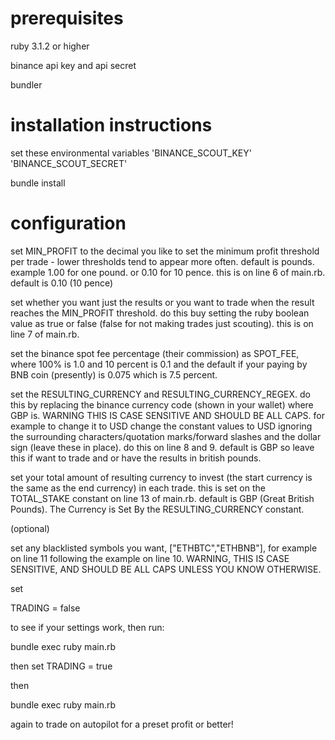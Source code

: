 # prerequisites

ruby 3.1.2 or higher

binance api key and api secret

bundler

# installation instructions

set these environmental variables
'BINANCE_SCOUT_KEY'
'BINANCE_SCOUT_SECRET'

bundle install

# configuration

set MIN_PROFIT to the decimal you like to set the minimum profit threshold per trade - lower thresholds tend to appear more often. default is pounds. example 1.00 for one pound. or 0.10 for 10 pence. this is on line 6 of main.rb. default is 0.10 (10 pence)

set whether you want just the results or you want to trade when the result reaches the MIN_PROFIT threshold. do this buy setting the ruby boolean value as true or false (false for not making trades just scouting). this is on line 7 of main.rb. 

set the binance spot fee percentage (their commission) as SPOT_FEE, where 100% is 1.0 and 10 percent is 0.1 and the default if your paying by BNB coin (presently) is 0.075 which is 7.5 percent.

set the RESULTING_CURRENCY and RESULTING_CURRENCY_REGEX. do this by replacing the binance currency code (shown in your wallet) where GBP is. WARNING THIS IS CASE SENSITIVE AND SHOULD BE ALL CAPS. for example to change it to USD change the constant values to USD ignoring the surrounding characters/quotation marks/forward slashes and the dollar sign (leave these in place). do this on line 8 and 9. default is GBP so leave this if want to trade and or have the results in british pounds. 

set your total amount of resulting currency to invest (the start currency is the same as the end currency) in each trade. this is set on the TOTAL_STAKE constant on line 13 of main.rb. default is  GBP (Great British Pounds). The Currency is Set By the RESULTING_CURRENCY constant.

(optional)

set any blacklisted symbols you want, ["ETHBTC","ETHBNB"], for example on line 11 following the example on line 10.
WARNING, THIS IS CASE SENSITIVE, AND SHOULD BE ALL CAPS UNLESS YOU KNOW OTHERWISE.

set 

TRADING = false 

to see if your settings work, then run:

bundle exec ruby main.rb

then set TRADING = true

then

bundle exec ruby main.rb

again to trade on autopilot for a preset profit or better!